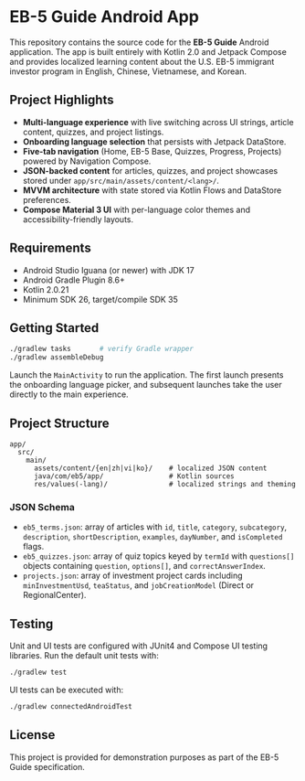 # EB-5 Guide Android App

This repository contains the source code for the **EB-5 Guide** Android application. The app is built entirely with Kotlin 2.0 and Jetpack Compose and provides localized learning content about the U.S. EB-5 immigrant investor program in English, Chinese, Vietnamese, and Korean.

## Project Highlights

- **Multi-language experience** with live switching across UI strings, article content, quizzes, and project listings.
- **Onboarding language selection** that persists with Jetpack DataStore.
- **Five-tab navigation** (Home, EB-5 Base, Quizzes, Progress, Projects) powered by Navigation Compose.
- **JSON-backed content** for articles, quizzes, and project showcases stored under `app/src/main/assets/content/<lang>/`.
- **MVVM architecture** with state stored via Kotlin Flows and DataStore preferences.
- **Compose Material 3 UI** with per-language color themes and accessibility-friendly layouts.

## Requirements

- Android Studio Iguana (or newer) with JDK 17
- Android Gradle Plugin 8.6+
- Kotlin 2.0.21
- Minimum SDK 26, target/compile SDK 35

## Getting Started

```bash
./gradlew tasks       # verify Gradle wrapper
./gradlew assembleDebug
```

Launch the `MainActivity` to run the application. The first launch presents the onboarding language picker, and subsequent launches take the user directly to the main experience.

## Project Structure

```
app/
  src/
    main/
      assets/content/{en|zh|vi|ko}/    # localized JSON content
      java/com/eb5/app/                # Kotlin sources
      res/values(-lang)/               # localized strings and theming
```

### JSON Schema

- `eb5_terms.json`: array of articles with `id`, `title`, `category`, `subcategory`, `description`, `shortDescription`, `examples`, `dayNumber`, and `isCompleted` flags.
- `eb5_quizzes.json`: array of quiz topics keyed by `termId` with `questions[]` objects containing `question`, `options[]`, and `correctAnswerIndex`.
- `projects.json`: array of investment project cards including `minInvestmentUsd`, `teaStatus`, and `jobCreationModel` (Direct or RegionalCenter).

## Testing

Unit and UI tests are configured with JUnit4 and Compose UI testing libraries. Run the default unit tests with:

```bash
./gradlew test
```

UI tests can be executed with:

```bash
./gradlew connectedAndroidTest
```

## License

This project is provided for demonstration purposes as part of the EB-5 Guide specification.
